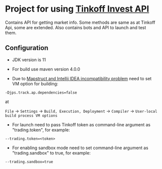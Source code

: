 # Project for using [Tinkoff Invest API](https://github.com/TinkoffCreditSystems/invest-openapi-java-sdk)

Contains API for getting market info. Some methods are same as at Tinkoff Api, some are extended. Also contains bots and
API to launch and test them.

## Configuration

- JDK version is 11

- For build use maven version 4.0.0

- Due to [Mapstruct and Intellij IDEA incompatibility problem](https://github.com/mapstruct/mapstruct/issues/2215) need
  to set VM option for building:

```
-Djps.track.ap.dependencies=false
```

at

`File` -> `Settings` -> `Build, Execution, Deployment` -> `Compiler` -> `User-local build process VM options`

- For launch need to pass Tinkoff token as command-line argument as "trading.token", for example:

```
--trading.token=<token>
```

- For enabling sandbox mode need to set command-line argument as "trading.sandbox" to true, for example:

```
--trading.sandbox=true
```